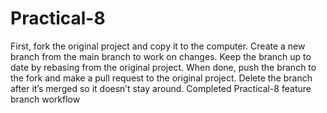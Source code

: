 # Practical-8
First, fork the original project and copy it to the computer. Create a new branch from the main branch to work on changes. Keep the branch up to date by rebasing from the original project. When done, push the branch to the fork and make a pull request to the original project. Delete the branch after it’s merged so it doesn’t stay around.
 Completed Practical-8 feature branch workflow


